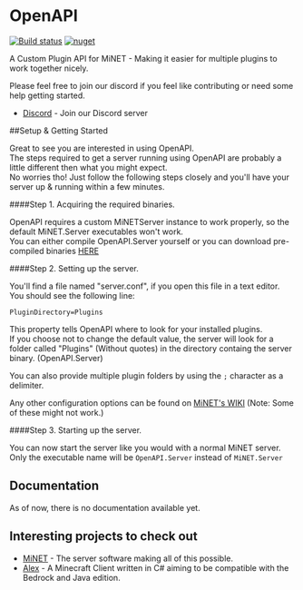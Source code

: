 # OpenAPI
[![Build status](https://ci.appveyor.com/api/projects/status/rb6xfiogyt6sam30/branch/master?svg=true)](https://ci.appveyor.com/project/kennyvv/openapi/branch/master)
[![nuget](https://img.shields.io/nuget/v/OpenMiNET.OpenAPI.svg)](https://www.nuget.org/packages/OpenMiNET.OpenAPI/)

A Custom Plugin API for MiNET - Making it easier for multiple plugins to work together nicely.

Please feel free to join  our discord if you feel like contributing or need some help getting started.
* [Discord](https://discord.gg/J4ZfR87) - Join our Discord server

##Setup & Getting Started

Great to see you are interested in using OpenAPI.  
The steps required to get a server running using OpenAPI are probably a little different then what you might expect.  
No worries tho! Just follow the following steps closely and you'll have your server up & running within a few minutes.  

####Step 1.
Acquiring the required binaries.

OpenAPI requires a custom MiNETServer instance to work properly, so the default MiNET.Server executables won't work.  
You can either compile OpenAPI.Server yourself or you can download pre-compiled binaries [HERE](https://ci.appveyor.com/project/kennyvv/openapi/branch/master/artifacts)

####Step 2.
Setting up the server.

You'll find a file named "server.conf", if you open this file in a text editor. You should see the following line:

`PluginDirectory=Plugins`

This property tells OpenAPI where to look for your installed plugins.  
If you choose not to change the default value, the server will look for a folder called "Plugins" (Without quotes) in the directory containg the server binary. (OpenAPI.Server)  

You can also provide multiple plugin folders by using the `;` character as a delimiter. 

Any other configuration options can be found on [MiNET's WIKI](https://github.com/NiclasOlofsson/MiNET/wiki/Configuration)
(Note: Some of these might not work.)

####Step 3.
Starting up the server.

You can now start the server like you would with a normal MiNET server.  
Only the executable name will be `OpenAPI.Server` instead of `MiNET.Server`

## Documentation
As of now, there is no documentation available yet.

Interesting projects to check out
----------------------------------
* [MiNET](https://github.com/NiclasOlofsson/MiNET) - The server software making all of this possible.
* [Alex](https://github.com/kennyvv/Alex) - A Minecraft Client written in C# aiming to be compatible with the Bedrock and Java edition.
